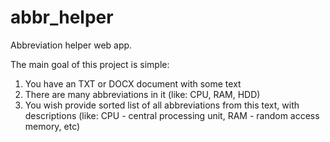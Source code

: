 # abbr_helper
Abbreviation helper web app.


The main goal of this project is simple:
  1. You have an TXT or DOCX document with some text
  2. There are many abbreviations in it (like: CPU, RAM, HDD)
  3. You wish provide sorted list of all abbreviations from this text, with descriptions (like: CPU - central processing unit, RAM - random access memory, etc)
